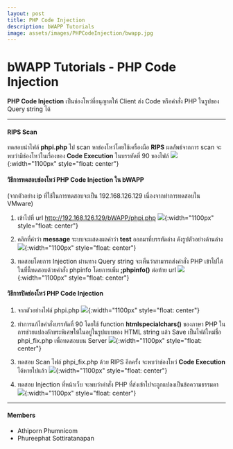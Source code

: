 ```yaml
---
layout: post
title: PHP Code Injection
description: bWAPP Tutorials
image: assets/images/PHPCodeInjection/bwapp.jpg
---
```


# bWAPP Tutorials - PHP Code Injection

**PHP Code Injection** เป็นช่องโหว่ที่อนุญาตให้ Client ส่ง Code หรือคำสั่ง PHP ในรูปของ Query string ได้

---

#### RIPS Scan
ทดสอบนำไฟล์ **phpi.php** ไป scan หาข่องโหว่โดยใช้เครื่องมือ **RIPS** ผลลัพธ์จากการ scan จะพบว่ามีช่องโหว่ในเรื่องของ **Code Execution** ในบรรทัดที่ 90 ของไฟล์
![]({{site.baseurl}}/assets/images/PHPCodeInjection/1-1.png){:width="1100px" style="float: center"}

#### วิธีการทดสอบช่องโหว่ PHP Code Injection ใน bWAPP
(จากตัวอย่าง ip ที่ใช้ในการทดสอบจะเป็น 192.168.126.129 เนื่องจากทำการทดสอบใน VMware)

1. เข้าไปที่ url http://192.168.126.129/bWAPP/phpi.php
![]({{site.baseurl}}/assets/images/PHPCodeInjection/1.png){:width="1100px" style="float: center"}

2. คลิกที่คำว่า **message** ระบบจะแสดงผลคำว่า **test** ออกมาที่บรรทัดล่าง ดังรูปตัวอย่างด้านล่าง
![]({{site.baseurl}}/assets/images/PHPCodeInjection/2.png){:width="1100px" style="float: center"}

3. ทดสอบโดยการ Injection ผ่านทาง Query string จะเห็นว่าสามารถส่งคำสั่ง PHP เข้าไปได้ ในที่นี้ทดสอบด้วยคำสั่ง phpinfo โดยการเพิ่ม **;phpinfo()** ต่อท้าย url 
![]({{site.baseurl}}/assets/images/PHPCodeInjection/4.png){:width="1100px" style="float: center"}

#### วิธีการปิดช่องโหว่ PHP Code Injection
1. จากตัวอย่างไฟล์ phpi.php
![]({{site.baseurl}}/assets/images/PHPCodeInjection/f_1.png){:width="1100px" style="float: center"}

2. ทำการแก้ไขคำสั่งบรรทัดที่ 90 โดยใช้ function **htmlspecialchars()** ของภาษา PHP ในการช่วยแปลงอักขระพิเศษให้ในอยู่ในรูปแบบของ HTML string แล้ว Save เป็นไฟล์ใหม่ชื่อ phpi_fix.php เพื่อทดสอบบน Server
![]({{site.baseurl}}/assets/images/PHPCodeInjection/f_2.png){:width="1100px" style="float: center"}

3. ทดสอบ Scan ไฟล์ phpi_fix.php ด้วย RIPS อีกครั้ง จะพบว่าช่องโหว่ **Code Execution** ได้หายไปแล้ว
![]({{site.baseurl}}/assets/images/PHPCodeInjection/1-2.png){:width="1100px" style="float: center"}

4. ทดสอบ Injection ที่หน้าเว็บ จะพบว่าคำสั่ง PHP ที่ส่งเข้าไปจะถูกแปลงเป็นข้อความธรรมดา
![]({{site.baseurl}}/assets/images/PHPCodeInjection/5.png){:width="1100px" style="float: center"}

---
#### Members
- Athiporn Phumnicom
- Phureephat Sottiratanapan
